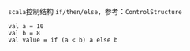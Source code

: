 `scala`控制结构 `if/then/else`，参考：`ControlStructure`

```
val a = 10
val b = 8
val value = if (a < b) a else b
```